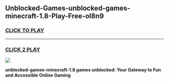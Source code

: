 
## Unblocked-Games-unblocked-games-minecraft-1.8-Play-Free-ol8n9
<h3>
<a href="https://premium76.site?title=unblocked-games-minecraft-1.8&ref=21A">CLICK TO PLAY</a></h3>
<hr>

<h3>
<a href="https://premium76.site?title=unblocked-games-minecraft-1.8&ref=21A">CLICK 2 PLAY</a>
  
</h3>

<a href="https://premium76.site?title=unblocked-games-minecraft-1.8&ref=21A"><img src="https://clearcache.store/games.png"></a>


**unblocked-games-minecraft-1.8 games unblocked: Your Gateway to Fun and Accessible Online Gaming**
